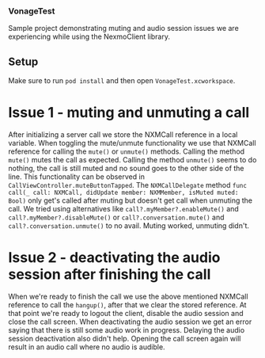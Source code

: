 ### VonageTest

Sample project demonstrating muting and audio session issues we are experiencing while using the NexmoClient library.

## Setup
Make sure to run `pod install` and then open `VonageTest.xcworkspace`.

# Issue 1 - muting and unmuting a call
After initializing a server call we store the NXMCall reference in a local variable. When toggling the mute/unmute functionality we use that NXMCall reference for calling the `mute()` or `unmute()` methods. Calling the method `mute()` mutes the call as expected. Calling the method `unmute()` seems to do nothing, the call is still muted and no sound goes to the other side of the line. This functionality can be observed in `CallViewController.muteButtonTapped`. The `NXMCallDelegate` method `func call(_ call: NXMCall, didUpdate member: NXMMember, isMuted muted: Bool)` only get's called after muting but doesn't get call when unmuting the call. We tried using alternatives like `call?.myMember?.enableMute()` and `call?.myMember?.disableMute()` or `call?.conversation.mute()` and `call?.conversation.unmute()` to no avail. Muting worked, unmuting didn't.

# Issue 2 - deactivating the audio session after finishing the call
When we're ready to finish the call we use the above mentioned NXMCall reference to call the `hangup()`, after that we clear the stored reference. At that point we're ready to logout the client, disable the audio session and close the call screen. When deactivating the audio session we get an error saying that there is still some audio work in progress. Delaying the audio session deactivation also didn't help. Opening the call screen again will result in an audio call where no audio is audible.
